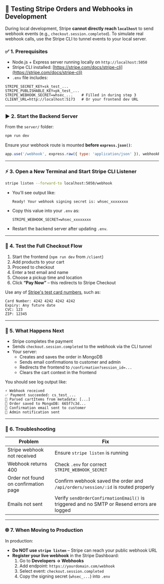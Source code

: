 
## 🧪 Testing Stripe Orders and Webhooks in Development

During local development, Stripe **cannot directly reach `localhost`** to send webhook events (e.g., `checkout.session.completed`). To simulate real webhook calls, use the Stripe CLI to tunnel events to your local server.

### ✅ 1. Prerequisites

- Node.js + Express server running locally on `http://localhost:5050`
- Stripe CLI installed: [https://stripe.com/docs/stripe-cli](https://stripe.com/docs/stripe-cli)
- `.env` file includes:

```env
STRIPE_SECRET_KEY=sk_test_...
STRIPE_PUBLISHABLE_KEY=pk_test_...
STRIPE_WEBHOOK_SECRET=whsec_...    # Filled in during step 3
CLIENT_URL=http://localhost:5173   # Or your frontend dev URL
```

---

### ▶️ 2. Start the Backend Server

From the `server/` folder:

```bash
npm run dev
```

Ensure your webhook route is mounted **before `express.json()`**:
```js
app.use('/webhook', express.raw({ type: 'application/json' }), webhookRoutes);
```

---

### ⚡ 3. Open a New Terminal and Start Stripe CLI Listener

```bash
stripe listen --forward-to localhost:5050/webhook
```

- You'll see output like:
  ```
  Ready! Your webhook signing secret is: whsec_xxxxxxxx
  ```

- Copy this value into your `.env` as:
  ```env
  STRIPE_WEBHOOK_SECRET=whsec_xxxxxxxx
  ```

- Restart the backend server after updating `.env`.

---

### 🧪 4. Test the Full Checkout Flow

1. Start the frontend (`npm run dev` from `/client`)
2. Add products to your cart
3. Proceed to checkout
4. Enter a test email and name
5. Choose a pickup time and location
6. Click **“Pay Now”** – this redirects to Stripe Checkout

Use any of [Stripe's test card numbers](https://stripe.com/docs/testing#international-cards), such as:

```
Card Number: 4242 4242 4242 4242
Expiry: Any future date
CVC: 123
ZIP: 12345
```

---

### 🧾 5. What Happens Next

- Stripe completes the payment
- Sends `checkout.session.completed` to the webhook via the CLI tunnel
- Your server:
  - Creates and saves the order in MongoDB
  - Sends email confirmations to customer and admin
  - Redirects the frontend to `/confirmation?session_id=...`
  - Clears the cart context in the frontend

You should see log output like:

```
⚡ Webhook received
✅ Payment succeeded: cs_test_...
🧾 Parsed cartItems from metadata: [...]
📝 Order saved to MongoDB: 665f7c3d...
📧 Confirmation email sent to customer
📧 Admin notification sent
```

---

### 🧼 6. Troubleshooting

| Problem | Fix |
|--------|------|
| Stripe webhook not received | Ensure `stripe listen` is running |
| Webhook returns 400 | Check `.env` for correct `STRIPE_WEBHOOK_SECRET` |
| Order not found on confirmation page | Confirm webhook saved the order and `/api/orders/session/:id` is routed properly |
| Emails not sent | Verify `sendOrderConfirmationEmail()` is triggered and no SMTP or Resend errors are logged |

---

### 🌐 7. When Moving to Production

In production:
- **Do NOT use `stripe listen`** – Stripe can reach your public webhook URL
- **Register your live webhook** in the Stripe Dashboard:
  1. Go to **Developers → Webhooks**
  2. Add endpoint: `https://yourdomain.com/webhook`
  3. Select event: `checkout.session.completed`
  4. Copy the signing secret (`whsec_...`) into `.env`

